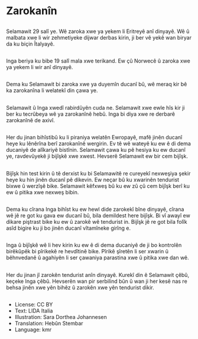 # Zarokanîn

##
Selamawit 29 salî ye. Wê zaroka xwe ya yekem li Eritreyê anî dinyayê. Wê û malbata xwe li wir zehmetiyeke dijwar derbas kirin, ji ber vê yekê wan biryar da ku biçin Îtalyayê.

##
Inga beriya ku bibe 19 salî mala xwe terikand. Ew çû Norwecê û zaroka xwe ya yekem li wir anî dinyayê.

##
Dema ku Selamawit bi zaroka xwe ya duyemîn ducanî bû, wê meraq kir bê ka zarokanîna li welatekî din çawa ye.

##
Selamawit û Inga xwedî rabirdûyên cuda ne. Selamawit xwe ewle hîs kir ji ber ku tecrûbeya wê ya zarokanînê hebû. Inga bi diya xwe re derbarê zarokanînê de axivî.

##
Her du jinan bihîstibû ku li piraniya welatên Ewropayê, mafê jinên ducanî heye ku lênêrîna berî zarokanînê wergirin. Ev tê wê wateyê ku ew ê di dema ducaniyê de alîkariyê bistînin. Selamawit çawa ku pê hesiya ku ew ducanî ye, ravdevûyekê ji bijîşkê xwe xwest. Hevserê Selamawit ew bir cem bijîşk.

##
Bijîşk hin test kirin û tê derxist ku bi Selamawitê re cureyekî nexweşiya şekir heye ku hin jinên ducanî pê dikevin. Ew neçar bû ku xwarinên tendurist bixwe û werzîşê bike. Selamawit kêfxweş bû ku ew zû çû cem bijîşk berî ku ew û pitika xwe nexweş bibin.

##
Dema ku cîrana Inga bihîst ku ew hewl dide zarokekî bîne dinyayê, cîrana wê jê re got ku gava ew ducanî bû, bila demildest here bijîşk. Bi vî awayî ew dikare piştrast bike ku ew û zarokê wê tendurist in. Bijîşk jê re got bila folîk asîd bigire ku ji bo jinên ducanî vîtamîneke girîng e.

##
Inga û bijîşkê wê li hev kirin ku ew ê di dema ducaniyê de ji bo kontrolên birêkûpêk bi pîrikekê re hevdîtinê bike. Pîrikê şîretên li ser xwarin û bêhnvedanê û agahiyên li ser çawaniya parastina xwe û pitika xwe dan wê.

##
Her du jinan jî zarokên tendurist anîn dinyayê. Kurekî din ê Selamawit çêbû, keçeke Inga çêbû. Hevserên wan pir serbilind bûn û wan ji her kesê nas re behsa jinên xwe yên bihêz û zarokên xwe yên tendurist dikir.

##
* License: CC BY
* Text: LIDA Italia
* Illustration: Sara Dorthea Johannesen
* Translation: Hebûn Stembar
* Language: kmr
